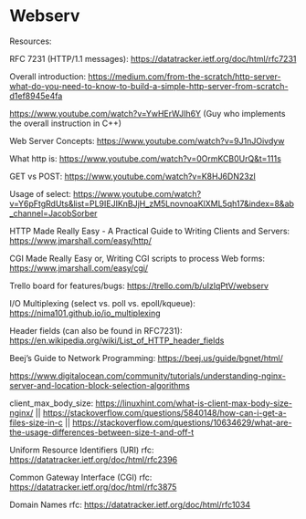 # Webserv
Resources:

RFC 7231 (HTTP/1.1 messages): https://datatracker.ietf.org/doc/html/rfc7231

Overall introduction: https://medium.com/from-the-scratch/http-server-what-do-you-need-to-know-to-build-a-simple-http-server-from-scratch-d1ef8945e4fa  

https://www.youtube.com/watch?v=YwHErWJIh6Y (Guy who implements the overall instruction in C++)

Web Server Concepts: https://www.youtube.com/watch?v=9J1nJOivdyw

What http is: https://www.youtube.com/watch?v=0OrmKCB0UrQ&t=111s

GET vs POST: https://www.youtube.com/watch?v=K8HJ6DN23zI

Usage of select: https://www.youtube.com/watch?v=Y6pFtgRdUts&list=PL9IEJIKnBJjH_zM5LnovnoaKlXML5qh17&index=8&ab_channel=JacobSorber

HTTP Made Really Easy - A Practical Guide to Writing Clients and Servers: https://www.jmarshall.com/easy/http/

CGI Made Really Easy or, Writing CGI scripts to process Web forms: https://www.jmarshall.com/easy/cgi/

Trello board for features/bugs: https://trello.com/b/uIzlqPtV/webserv

I/O Multiplexing (select vs. poll vs. epoll/kqueue): https://nima101.github.io/io_multiplexing

Header fields (can also be found in RFC7231): https://en.wikipedia.org/wiki/List_of_HTTP_header_fields

Beej’s Guide to Network Programming: https://beej.us/guide/bgnet/html/

https://www.digitalocean.com/community/tutorials/understanding-nginx-server-and-location-block-selection-algorithms

client_max_body_size: https://linuxhint.com/what-is-client-max-body-size-nginx/ || https://stackoverflow.com/questions/5840148/how-can-i-get-a-files-size-in-c || https://stackoverflow.com/questions/10634629/what-are-the-usage-differences-between-size-t-and-off-t

Uniform Resource Identifiers (URI) rfc: https://datatracker.ietf.org/doc/html/rfc2396

Common Gateway Interface (CGI) rfc: https://datatracker.ietf.org/doc/html/rfc3875

Domain Names rfc: https://datatracker.ietf.org/doc/html/rfc1034
